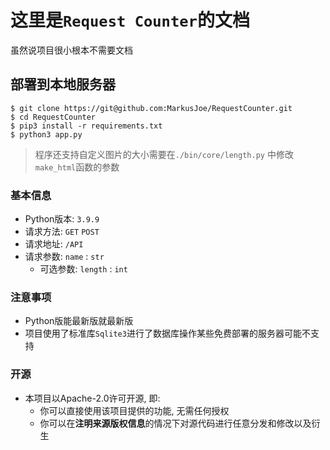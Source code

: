 # 这里是`Request Counter`的文档
虽然说项目很小根本不需要文档

## 部署到本地服务器
 ```shell
 $ git clone https://git@github.com:MarkusJoe/RequestCounter.git
 $ cd RequestCounter
 $ pip3 install -r requirements.txt
 $ python3 app.py 
 ```

> 程序还支持自定义图片的大小需要在`./bin/core/length.py` 中修改 `make_html`函数的参数

### 基本信息
- Python版本: `3.9.9`
- 请求方法: `GET` `POST`
- 请求地址: `/API`
- 请求参数: `name` : `str`
  - 可选参数: `length` : `int`


### 注意事项
- Python版能最新版就最新版
- 项目使用了标准库`Sqlite3`进行了数据库操作某些免费部署的服务器可能不支持


### 开源
- 本项目以Apache-2.0许可开源, 即:
  - 你可以直接使用该项目提供的功能, 无需任何授权
  - 你可以在**注明来源版权信息**的情况下对源代码进行任意分发和修改以及衍生